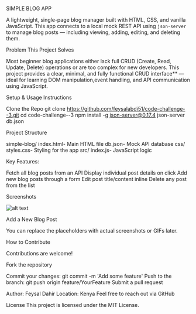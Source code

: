 SIMPLE BLOG APP

A lightweight, single-page blog manager built with HTML, CSS, and vanilla JavaScript. This app connects to a local mock REST API using `json-server` to manage blog posts — including viewing, adding, editing, and deleting them.

Problem This Project Solves

Most beginner blog applications either lack full CRUD (Create, Read, Update, Delete) operations or are too complex for new developers. This project provides a clear, minimal, and fully functional CRUD interface** — ideal for learning DOM manipulation,event handling, and API communication using JavaScript.


Setup & Usage Instructions

Clone the Repo
git clone https://github.com/feysalabdi51/code-challenge--3.git
cd code-challenge--3
npm install -g json-server@0.17.4
json-server db.json

 Project Structure

simple-blog/
index.html- Main HTML file
db.json- Mock API database
css/
   styles.css- Styling for the app
   src/
    index.js- JavaScript logic


Key Features:

Fetch all blog posts from an API
Display individual post details on click
Add new blog posts through a form
Edit post title/content inline
Delete any post from the list

Screenshots

![alt text](<liveserver screenshot>)

Add a New Blog Post

You can replace the placeholders with actual screenshots or GIFs later.


 How to Contribute

Contributions are welcome!

Fork the repository

Commit your changes: git commit -m 'Add some feature'
Push to the branch: git push origin feature/YourFeature
Submit a pull request

Author: Feysal Dahir
Location: Kenya
Feel free to reach out via GitHub

License
This project is licensed under the MIT License.


